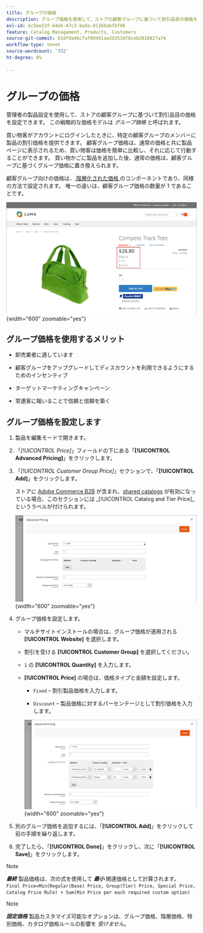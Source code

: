 ```yaml
---
title: グループの価格
description: グループ価格を使用して、ストアの顧客グループに基づいて割引品目の価格を設定する方法を説明します。
exl-id: bc5be23f-64eb-47c3-beda-01168abfbf96
feature: Catalog Management, Products, Customers
source-git-commit: 61df9a4bcfaf09491ae2d353478ceb281082fa74
workflow-type: tm+mt
source-wordcount: '332'
ht-degree: 0%

---
```


# グループの価格

管理者の製品設定を使用して、ストアの顧客グループに基づいて割引品目の価格を設定できます。 この戦略的な価格モデルは _グループ価格_ と呼ばれます。

買い物客がアカウントにログインしたときに、特定の顧客グループのメンバーに製品の割引価格を提供できます。 顧客グループ価格は、通常の価格と共に製品ページに表示されるため、買い物客は価格を簡単に比較し、それに応じて行動することができます。 買い物かごに製品を追加した後、通常の価格は、顧客グループに基づくグループ価格に置き換えられます。

顧客グループ向けの価格は、[ 階層化された価格 ](product-price-tier.md) のコンポーネントであり、同様の方法で設定されます。 唯一の違いは、顧客グループ価格の数量が 1 であることです。

![ 顧客グループ割引 ](./assets/storefront-price-group.png){width="600" zoomable="yes"}

## グループ価格を使用するメリット

- 卸売業者に適しています

- 顧客グループをアップグレードしてディスカウントを利用できるようにするためのインセンティブ

- ターゲットマーケティングキャンペーン

- 常連客に報いることで信頼と信頼を築く

## グループ価格を設定します

1. 製品を編集モードで開きます。

1. 「_[!UICONTROL Price]_」フィールドの下にある「**[!UICONTROL Advanced Pricing]**」をクリックします。

1. 「_[!UICONTROL Customer Group Price]_」セクションで、「**[!UICONTROL Add]**」をクリックします。

   ストアに [Adobe Commerce B2B](../b2b/introduction.md) が含まれ、[shared catalogs](../b2b/catalog-shared.md) が有効になっている場合、このセクションには _[!UICONTROL Catalog and Tier Price]_というラベルが付けられます。

   ![Advanced Pricing](./assets/product-price-group.png){width="600" zoomable="yes"}

1. グループ価格を設定します。

   - マルチサイトインストールの場合は、グループ価格が適用される **[!UICONTROL Website]** を選択します。

   - 割引を受ける **[!UICONTROL Customer Group]** を選択してください。

   - `1` の **[!UICONTROL Quantity]** を入力します。

   - **[!UICONTROL Price]** の場合は、価格タイプと金額を設定します。

      - `Fixed` – 割引製品価格を入力します。

      - `Discount` – 製品価格に対するパーセンテージとして割引価格を入力します。

     ![ 顧客グループ価格 ](./assets/product-price-group-discount.png){width="600" zoomable="yes"}

1. 別のグループ価格を追加するには、「**[!UICONTROL Add]**」をクリックして前の手順を繰り返します。

1. 完了したら、「**[!UICONTROL Done]**」をクリックし、次に「**[!UICONTROL Save]**」をクリックします。

>[!NOTE]
>
>**_最終_** 製品価格は、次の式を使用して **_最小_** 関連価格として計算されます。<br/>`Final Price=Min(Regular(Base) Price, Group(Tier) Price, Special Price, Catalog Price Rule) + Sum(Min Price per each required custom option)`

>[!NOTE]
>
>**_固定価格_** 製品カスタマイズ可能なオプションは、グループ価格、階層価格、特別価格、カタログ価格ルールの影響を _受けません_。
